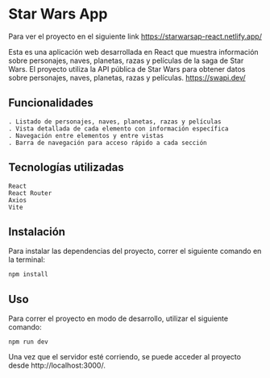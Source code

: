 # Star Wars App

Para ver el proyecto en el siguiente link
https://starwarsap-react.netlify.app/

Esta es una aplicación web desarrollada en React que muestra información sobre personajes, naves, planetas, razas y películas de la saga de Star Wars.
El proyecto utiliza la API pública de Star Wars para obtener datos sobre personajes, naves, planetas, razas y películas.
https://swapi.dev/

## Funcionalidades

    . Listado de personajes, naves, planetas, razas y películas
    . Vista detallada de cada elemento con información específica
    . Navegación entre elementos y entre vistas
    . Barra de navegación para acceso rápido a cada sección

## Tecnologías utilizadas

    React
    React Router
    Axios
    Vite

## Instalación

Para instalar las dependencias del proyecto, correr el siguiente comando en la terminal:

```
npm install
```

## Uso

Para correr el proyecto en modo de desarrollo, utilizar el siguiente comando:

```
npm run dev
```

Una vez que el servidor esté corriendo, se puede acceder al proyecto desde http://localhost:3000/.
